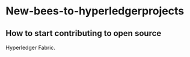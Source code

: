 # New-bees-to-hyperledgerprojects
## How to start contributing to open source


 
 Hyperledger Fabric.
 #
 #

  #
  #
